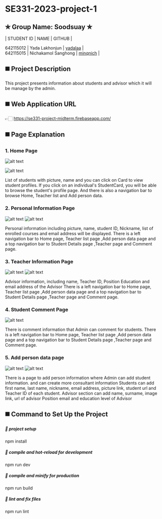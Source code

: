 # SE331-2023-project-1

## ✮ Group Name: Soodsuay ✮

| STUDENT ID | NAME | GITHUB |

642115012 | Yada Lakhonjun | [yadalaa](https://github.com/yadalaa) | </br>
642115015 | Nichakamol Sanghong | [minqnich](https://github.com/minqnich) |


## ◼️ Project Description

This project presents information about students and advisor which it will be manage by the admin.


## ◼️ Web Application URL

👉🏻 https://se331-project-midterm.firebaseapp.com/


## ◼️ Page Explanation
### 1. Home Page

![alt text](https://cdn.discordapp.com/attachments/856454942964056074/1141822497575153826/image.png)

![alt text](https://cdn.discordapp.com/attachments/856454942964056074/1141822497860374708/image.png)

List of students with picture, name and you can click on Card to view student profiles.
If you click on an individual's StudentCard, you will be able to browse the student's profile page.
And there is also a navigation bar to browse Home, Teacher list and Add person data.

### 2. Personal Information Page

![alt text](https://cdn.discordapp.com/attachments/856454942964056074/1141832620943097857/image.png)
![alt text](https://cdn.discordapp.com/attachments/856454942964056074/1141825444241485824/image.png)

Personal information including picture, name, student ID, Nickname, list of enrolled courses and email address will be displayed.
There is a left navigation bar to Home page, Teacher list page ,Add person data page and a top navigation bar to Student Details page ,Teacher page and Comment page.

### 3. Teacher Information Page


![alt text](https://cdn.discordapp.com/attachments/856454942964056074/1141832899411320832/image.png)
![alt text](https://cdn.discordapp.com/attachments/856454942964056074/1141832930835058769/image.png)


Advisor information, including name, Teacher ID, Position Education and email address of the Advisor
There is a left navigation bar to Home page, Teacher list page ,Add person data page and a top navigation bar to Student Details page ,Teacher page and Comment page.


### 4. Student Comment Page

![alt text](https://cdn.discordapp.com/attachments/856454942964056074/1141833229205258402/image.png)


There is comment information that Admin can comment for students.
There is a left navigation bar to Home page, Teacher list page ,Add person data page and a top navigation bar to Student Details page ,Teacher page and Comment page.

### 5. Add person data page

![alt text](https://cdn.discordapp.com/attachments/856454942964056074/1141833503214944436/image.png)
![alt text](https://cdn.discordapp.com/attachments/856454942964056074/1141833566813175818/image.png)

There is a page to add person information where Admin can add student information. and can create more consultant information Students can add first name, last name, nickname, email address, picture link, student url and Teacher ID of each student.
Advisor section can add name, surname, image link, url of advisor Position email and education level of Advisor


## ◼️ Command to Set Up the Project
##### 🔘 project setup

npm install


##### 🔘 compile and hot-reload for development

npm run dev

##### 🔘 compile and minify for production

npm run build


##### 🔘 lint and fix files

npm run lint
